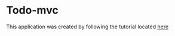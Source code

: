 # Todo-mvc

This application was created by following the tutorial located [here](http://thetechcofounder.com/getting-started-with-ember-js-using-ember-cli/)